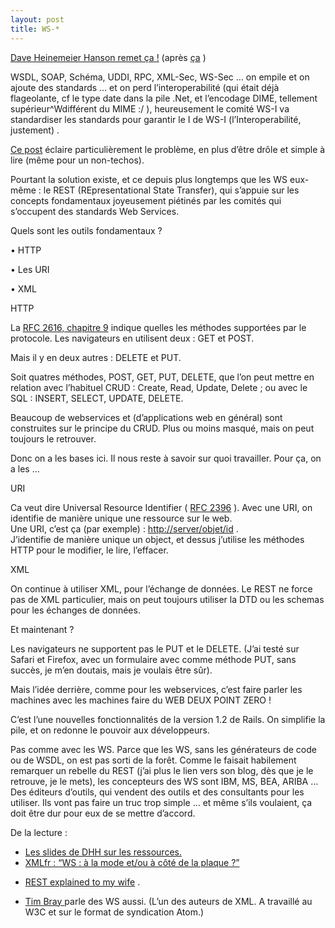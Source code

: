 ```yaml
---
layout: post
title: WS-*
---
```

<p><a href="http://www.loudthinking.com/arc/000602.html" title="http://www.loudthinking.com/arc/000602.html">Dave Heinemeier Hanson remet &ccedil;a !</a>  (apr&egrave;s  <a href="http://www.loudthinking.com/arc/000585.html" title="http://www.loudthinking.com/arc/000585.html">&ccedil;a</a> )  </p>

<p>WSDL, SOAP, Sch&eacute;ma, UDDI, RPC, XML-Sec, WS-Sec &#8230; on empile et on ajoute des standards &#8230; et on perd l&rsquo;interoperabilit&eacute; (qui &eacute;tait d&eacute;j&agrave; flageolante, cf le type date dans la pile .Net, et l&rsquo;encodage DIME, tellement sup&eacute;rieur^Wdiff&eacute;rent du MIME :/ ), heureusement le comit&eacute; WS-I va standardiser les standards pour garantir le I de WS-I (l&rsquo;Interoperabilit&eacute;, justement) . </p>

<p><a href="http://wanderingbarque.com/nonintersecting/2006/11/15/the-s-stands-for-simple/" title="http://wanderingbarque.com/nonintersecting/2006/11/15/the-s-stands-for-simple/">Ce post</a>  &eacute;claire particuli&egrave;rement le probl&egrave;me, en plus d&rsquo;&ecirc;tre dr&ocirc;le et simple &agrave; lire (m&ecirc;me pour un non-techos).  </p>

<p>Pourtant la solution existe, et ce depuis plus longtemps que les WS eux-m&ecirc;me : le REST (REpresentational State Transfer), qui s&rsquo;appuie sur les concepts fondamentaux joyeusement pi&eacute;tin&eacute;s par les comit&eacute;s qui s&rsquo;occupent des standards Web Services. </p>

<p>Quels sont les outils fondamentaux ? </p>

<p>&#149;   HTTP  </p>

<p>&#149;   Les URI  </p>

<p>&#149;   XML  </p>

<p>HTTP </p>

<p>La  <a href="http://www.w3.org/Protocols/rfc2616/rfc2616-sec9.html#sec9" title="http://www.w3.org/Protocols/rfc2616/rfc2616-sec9.html#sec9">RFC 2616, chapitre 9</a>  indique quelles les m&eacute;thodes support&eacute;es par le protocole. Les navigateurs en utilisent deux : GET et POST.  </p>

<p>Mais il y en deux autres : DELETE et PUT. </p>

<p>Soit quatres m&eacute;thodes, POST, GET, PUT, DELETE, que l&rsquo;on peut mettre en relation avec l&rsquo;habituel CRUD : Create, Read, Update, Delete ;
 ou avec le SQL : INSERT, SELECT, UPDATE, DELETE. </p>

<p>Beaucoup de webservices et (d&rsquo;applications web en g&eacute;n&eacute;ral) sont construites sur le principe du CRUD. Plus ou moins masqu&eacute;, mais on peut toujours le retrouver. </p>

<p>Donc on a les bases ici. Il nous reste &agrave; savoir sur quoi travailler. Pour &ccedil;a, on a les &#8230; </p>

<p>URI </p>

<p>Ca veut dire Universal Resource Identifier ( <a href="http://www.ietf.org/rfc/rfc2396.txt" title="http://www.ietf.org/rfc/rfc2396.txt">RFC 2396</a> ). Avec une URI, on identifie de mani&egrave;re unique une ressource sur le web.<br>
 Une URI, c&rsquo;est &ccedil;a (par exemple) :  <a href="http://server/objet/id" title="http://server/objet/id">http://server/objet/id</a> .<br>
 J&rsquo;identifie de mani&egrave;re unique un object, et dessus j&rsquo;utilise les m&eacute;thodes HTTP pour le modifier, le lire, l&rsquo;effacer. </p>

<p>XML </p>

<p>On continue &agrave; utiliser XML, pour l&rsquo;&eacute;change de donn&eacute;es. Le REST ne force pas de XML particulier, mais on peut toujours utiliser la DTD ou les schemas pour les &eacute;changes de donn&eacute;es. </p>

<p>Et maintenant ? </p>

<p>Les navigateurs ne supportent pas le PUT et le DELETE. (J&rsquo;ai test&eacute; sur Safari et Firefox, avec un formulaire avec comme m&eacute;thode PUT, sans succ&egrave;s, je m&rsquo;en doutais, mais je voulais &ecirc;tre s&ucirc;r). </p>

<p>Mais l&rsquo;id&eacute;e derri&egrave;re, comme pour les webservices, c&rsquo;est faire parler les machines avec les machines faire du WEB DEUX POINT ZERO ! </p>

<p>C&rsquo;est l&rsquo;une nouvelles fonctionnalit&eacute;s de la version 1.2 de Rails. On simplifie la pile, et on redonne le pouvoir aux d&eacute;veloppeurs.  </p>

<p>Pas comme avec les WS. Parce que les WS, sans les g&eacute;n&eacute;rateurs de code ou de WSDL, on est pas sorti de la for&ecirc;t. Comme le faisait habilement remarquer un rebelle du REST (j&rsquo;ai plus le lien vers son blog, d&egrave;s que je le retrouve, je le mets), les concepteurs des WS sont IBM, MS, BEA, ARIBA &#8230; Des &eacute;diteurs d&rsquo;outils, qui vendent des outils et des consultants pour les utiliser. Ils vont pas faire un truc trop simple &#8230; et m&ecirc;me s&rsquo;ils voulaient, &ccedil;a doit &ecirc;tre dur pour eux de se mettre d&rsquo;accord. </p>

<p>De la lecture : </p>

<ul>
<li><a href="http://www.loudthinking.com/lt-files/worldofresources.pdf" title="http://www.loudthinking.com/lt-files/worldofresources.pdf">Les slides de DHH sur les ressources.</a> </li>
<li><a href="http://xmlfr.org/actualites/decid/021115-0001" title="http://xmlfr.org/actualites/decid/021115-0001">XMLfr : &ldquo;WS : &agrave; la mode et/ou &agrave; c&ocirc;t&eacute; de la plaque ?&rdquo;</a> </li>
<li><p><a href="http://naeblis.cx/articles/2004/12/12/rest-to-my-wife" title="http://naeblis.cx/articles/2004/12/12/rest-to-my-wife">REST explained to my wife</a> .  </p></li>
<li><p><a href="http://www.tbray.org/ongoing/When/200x/2006/11/16/WS-Socratic" title="http://www.tbray.org/ongoing/When/200x/2006/11/16/WS-Socratic">Tim Bray </a> parle des WS aussi. (L&rsquo;un des auteurs de XML. A travaill&eacute; au W3C et sur le format de syndication Atom.)  </p></li>
</ul>      
